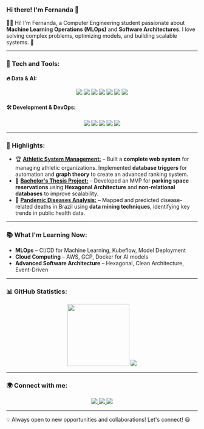 ### Hi there! I'm Fernanda 👋

👩‍💻 Hi! I'm Fernanda, a Computer Engineering student passionate about **Machine Learning Operations (MLOps)** and **Software Architectures**. I love solving complex problems, optimizing models, and building scalable systems. 🚀  

---

### 🚀 Tech and Tools:

#### 🔥 Data & AI:
<p align="center">
  <img src="https://img.shields.io/badge/-Python-3776AB?style=flat-square&logo=python&logoColor=white" />
  <img src="https://img.shields.io/badge/-TensorFlow-FF6F00?style=flat-square&logo=tensorflow&logoColor=white" />
  <img src="https://img.shields.io/badge/-Pandas-150458?style=flat-square&logo=pandas&logoColor=white" />
  <img src="https://img.shields.io/badge/-Matplotlib-11557C?style=flat-square&logo=python&logoColor=white" />
  <img src="https://img.shields.io/badge/-YOLO-00FFFF?style=flat-square&logo=yolo&logoColor=black" />
  <img src="https://img.shields.io/badge/-SQL-4479A1?style=flat-square&logo=postgresql&logoColor=white" />
  <img src="https://img.shields.io/badge/-Jupyter-F37626?style=flat-square&logo=jupyter&logoColor=white" />
</p>

#### 🛠️ Development & DevOps:
<p align="center">
  <img src="https://img.shields.io/badge/-C%23-239120?style=flat-square&logo=csharp&logoColor=white" />
  <img src="https://img.shields.io/badge/-Git-F05032?style=flat-square&logo=git&logoColor=white" />
  <img src="https://img.shields.io/badge/-GitHub-181717?style=flat-square&logo=github&logoColor=white" />
  <img src="https://img.shields.io/badge/-GitLab-FC6D26?style=flat-square&logo=gitlab&logoColor=white" />
  <img src="https://img.shields.io/badge/-VS%20Code-007ACC?style=flat-square&logo=visualstudiocode&logoColor=white" />
</p>

---

### 📌 Highlights:

- 🏆 [**Athletic System Management:**](https://github.com/Pecas-Projects/back-atletica) – Built a **complete web system** for managing athletic organizations. Implemented **database triggers** for automation and **graph theory** to create an advanced ranking system.
- 🚗 [**Bachelor's Thesis Project:**](https://github.com/DreamTeamJOJO/theoprax_backend) – Developed an MVP for **parking space reservations** using **Hexagonal Architecture** and **non-relational databases** to improve scalability.
- 🌳 [**Pandemic Diseases Analysis:**](https://github.com/fernandanlisboa/DataMiningPI) – Mapped and predicted disease-related deaths in Brazil using **data mining techniques**, identifying key trends in public health data.

---

### 📚 What I'm Learning Now:
- **MLOps** – CI/CD for Machine Learning, Kubeflow, Model Deployment
- **Cloud Computing** – AWS, GCP, Docker for AI models
- **Advanced Software Architecture** – Hexagonal, Clean Architecture, Event-Driven

---

### 📊 GitHub Statistics:

<p align="center">
  <img src="https://github-readme-stats.vercel.app/api?username=fernandanlisboa&show_icons=true&theme=radical" height="163px" />
  <span style="margin: 50 px;"></span>
  <img src="https://github-readme-stats.vercel.app/api/top-langs/?username=fernandanlisboa&layout=compact&langs_count=6&theme=radical"  />
</p>


---

### 🌍 Connect with me:

<p align="center">
  <a href="https://www.linkedin.com/in/fernandanlisboa/">
    <img src="https://img.shields.io/badge/-LinkedIn-blue?style=flat-square&logo=Linkedin&logoColor=white" />
  </a>
  <a href="https://www.kaggle.com/fernandalisboa">
  <img src="https://img.shields.io/badge/Kaggle-20BEFF?style=flat-square&logo=Kaggle&logoColor=white" />
  </a>
  <a href="URL_DO_PORTFOLIO">
    <img src="https://img.shields.io/badge/-Portf%C3%B3lio-black?style=flat-square&logo=react&logoColor=white" />
  </a>
</p>

---

💡 Always open to new opportunities and collaborations! Let's connect! 😃
